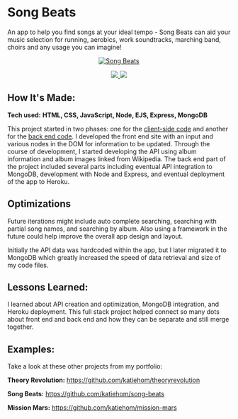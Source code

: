 # Song Beats

An app to help you find songs at your ideal tempo - 
Song Beats can aid your music selection for running, aerobics, work soundtracks, marching band, choirs and any usage you can imagine! 

<p align="center">
  <a href="https://songbeats.netlify.app/" target="_blank">
    <img src="https://user-images.githubusercontent.com/52755177/180622264-8a125f3c-29fe-46a7-8696-4ffd6c0f8ee8.gif" alt="Song Beats"/>
  </a>
</p>

<p align="center">
  <a href="https://github.com/katiehom/songbeats" target="_blank">
    <img src="https://img.shields.io/static/v1?label=|&message=REPO&color=e845f1&style=plastic&logo=github&logo-color=white"/>
  </a>  
  <a href="https://songbeats.netlify.app/" target="_blank">
    <img src="https://img.shields.io/static/v1?label=|&message=WEBSITE&color=ec3a50&style=plastic&logo=netlify&logo-color=white"/>
  </a>
</p>


## How It's Made:

**Tech used:** <strong>HTML, CSS, JavaScript, Node, EJS, Express, MongoDB</strong>

This project started in two phases: one for the <a href="https://github.com/katiehom/ben-folds-app" target="_blank">client-side code</a> and another for the <a href="https://github.com/katiehom/ben-folds-api" target="_blank">back end code</a>. 
I developed the front end site with an input and various nodes in the DOM for information to be updated.
Through the course of development, I started developing the API using album information and album images linked from Wikipedia.
The back end part of the project included several parts including eventual API integration to MongoDB, development with Node and Express, and eventual deployment of the app to Heroku.

## Optimizations
Future iterations might include auto complete searching, searching with partial song names, and searching by album.
Also using a framework in the future could help improve the overall app design and layout.

Initially the API data was hardcoded within the app, but I later migrated it to MongoDB which greatly increased the speed of data retrieval and size of my code files. 

## Lessons Learned:

I learned about API creation and optimization, MongoDB integration, and Heroku deployment. This full stack project helped connect so many dots about front end and back end and how they can be separate and still merge together. 

## Examples:
Take a look at these other projects from my portfolio:

**Theory Revolution:** https://github.com/katiehom/theoryrevolution

**Song Beats:** https://github.com/katiehom/song-beats

**Mission Mars:** https://github.com/katiehom/mission-mars

